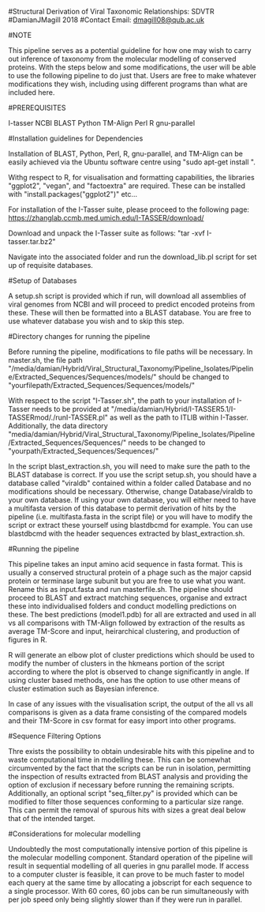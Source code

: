 #Structural Derivation of Viral Taxonomic Relationships: SDVTR
#DamianJMagill 2018
#Contact Email: dmagill08@qub.ac.uk

#NOTE

This pipeline serves as a potential guideline for how one may wish to carry out inference of taxonomy from the molecular modelling of conserved proteins. With the steps below and some modifications, the user will be able to use the following pipeline to do just that. Users are free to make whatever modifications they wish, including using different programs than what are included here. 

#PREREQUISITES

I-tasser
NCBI BLAST
Python
TM-Align
Perl
R
gnu-parallel 

#Installation guidelines for Dependencies

Installation of BLAST, Python, Perl, R, gnu-parallel, and TM-Align can be easily achieved via the Ubuntu software centre using "sudo apt-get install <PACKAGE>".

Withg respect to R, for visualisation and formatting capabilities, the libraries "ggplot2", "vegan", and "factoextra" are required. These can be installed with "install.packages("ggplot2")" etc...

For installation of the I-Tasser suite, please proceed to the following page: https://zhanglab.ccmb.med.umich.edu/I-TASSER/download/

Download and unpack the I-Tasser suite as follows: "tar -xvf I-tasser.tar.bz2"

Navigate into the associated folder and run the download_lib.pl script for set up of requisite databases.

#Setup of Databases

A setup.sh script is provided which if run, will download all assemblies of viral genomes from NCBI and will proceed to predict encoded proteins from these. These will then be formatted into a BLAST database. You are free to use whatever database you wish and to skip this step.

#Directory changes for running the pipeline

Before running the pipeline, modifications to file paths will be necessary. In master.sh, the file path "/media/damian/Hybrid/Viral_Structural_Taxonomy/Pipeline_Isolates/Pipeline/Extracted_Sequences/Sequences/models/" should be changed to "yourfilepath/Extracted_Sequences/Sequences/models/"

With respect to the script "I-Tasser.sh", the path to your installation of I-Tasser needs to be provided at "/media/damian/Hybrid/I-TASSER5.1/I-TASSERmod/./runI-TASSER.pl" as well as the path to ITLIB within I-Tasser. Additionally, the data directory "media/damian/Hybrid/Viral_Structural_Taxonomy/Pipeline_Isolates/Pipeline/Extracted_Sequences/Sequences/" needs to be changed to "yourpath/Extracted_Sequences/Sequences/"

In the script blast_extraction.sh, you will need to make sure the path to the BLAST database is correct. If you use the script setup.sh, you should have a database called "viraldb" contained within a folder called Database and no modifications should be necessary. Otherwise, change Database/viraldb to your own database. If using your own database, you will either need to have a multifasta version of this database to permit derivation of hits by the pipeline (i.e. multifasta.fasta in the script file) or you will have to modify the script or extract these yourself using blastdbcmd for example. You can use blastdbcmd with the header sequences extracted by blast_extraction.sh. 

#Running the pipeline

This pipeline takes an input amino acid sequence in fasta format. This is usually a conserved structural protein of a phage such as the major capsid protein or terminase large subunit but you are free to use what you want. Rename this as input.fasta and run masterfile.sh. The pipeline should proceed to BLAST and extract matching sequences, organise and extract these into individualised folders and conduct modelling predictions on these. The best predictions (model1.pdb) for all are extracted and used in all vs all comparisons with TM-Align followed by extraction of the results as average TM-Score and input, heirarchical clustering, and production of figures in R.

R will generate an elbow plot of cluster predictions which should be used to modify the number of clusters in the hkmeans portion of the script according to where the plot is observed to change significantly in angle. If using cluster based methods, one has the option to use other means of cluster estimation such as Bayesian inference. 

In case of any issues with the visualisation script, the output of the all vs all comparisons is given as a data frame consisting of the compared models and their TM-Score in csv format for easy import into other programs. 

#Sequence Filtering Options

Thre exists the possibility to obtain undesirable hits with this pipeline and to waste computational time in modelling these. This can be somewhat circumvented by the fact that the scripts can be run in isolation, permitting the inspection of results extracted from BLAST analysis and providing the option of exclusion if necessary before running the remaining scripts. Additionally, an optional script "seq_filter.py" is provided which can be modified to filter those sequences conforming to a particular size range. This can permit the removal of spurous hits with sizes a great deal below that of the intended target.

#Considerations for molecular modelling 

Undoubtedly the most computationally intensive portion of this pipeline is the molecular modelling component. Standard operation of the pipeline will result in sequential modelling of all queries in gnu parallel mode. If access to a computer cluster is feasible, it can prove to be much faster to model each query at the same time by allocating a jobscript for each sequence to a single processor. With 60 cores, 60 jobs can be run simultaneously with per job speed only being slightly slower than if they were run in parallel. 





